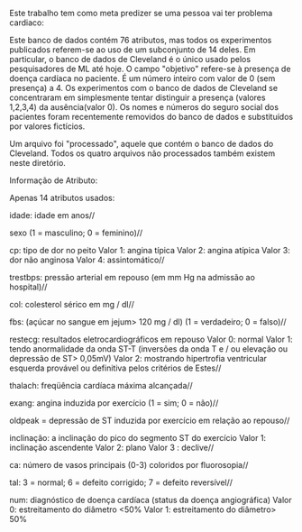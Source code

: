 Este trabalho tem como meta predizer se uma pessoa vai ter problema cardiaco:

Este banco de dados contém 76 atributos, mas todos os experimentos publicados referem-se ao uso de um subconjunto de 14 deles. Em particular, o banco de dados de 
Cleveland é o único usado pelos pesquisadores de ML até hoje. O campo "objetivo" refere-se à presença de doença cardíaca no paciente. É um número inteiro com valor de 0
(sem presença) a 4. Os experimentos com o banco de dados de Cleveland se concentraram em simplesmente tentar distinguir a presença (valores 1,2,3,4) da ausência(valor 0).
Os nomes e números do seguro social dos pacientes foram recentemente removidos do banco de dados e substituídos por valores fictícios.

Um arquivo foi "processado", aquele que contém o banco de dados do Cleveland. Todos os quatro arquivos não processados ​​também existem neste diretório.

Informação de Atributo:

Apenas 14 atributos usados:

idade: idade em anos//

sexo (1 = masculino; 0 = feminino)//

cp: tipo de dor no peito Valor 1: angina típica Valor 2: angina atípica Valor 3: dor não anginosa Valor 4: assintomático// 

trestbps: pressão arterial em repouso (em mm Hg na admissão ao hospital)// 

col: colesterol sérico em mg / dl// 

fbs: (açúcar no sangue em jejum> 120 mg / dl) (1 = verdadeiro; 0 = falso)// 

restecg: resultados eletrocardiográficos em repouso Valor 0: normal Valor 1: tendo anormalidade da onda ST-T (inversões da onda T e / ou elevação ou depressão de ST> 0,05mV) Valor 2: mostrando hipertrofia ventricular esquerda provável ou definitiva pelos critérios de Estes// 

thalach: freqüência cardíaca máxima alcançada// 

exang: angina induzida por exercício (1 = sim; 0 = não)// 

oldpeak = depressão de ST induzida por exercício em relação ao repouso// 

inclinação: a inclinação do pico do segmento ST do exercício Valor 1: inclinação ascendente Valor 2: plano Valor 3 : declive// 

ca: número de vasos principais (0-3) coloridos por fluorosopia// 

tal: 3 = normal; 6 = defeito corrigido; 7 = defeito reversível// 

num: diagnóstico de doença cardíaca (status da doença angiográfica) Valor 0: estreitamento do diâmetro <50% Valor 1: estreitamento do diâmetro> 50%

